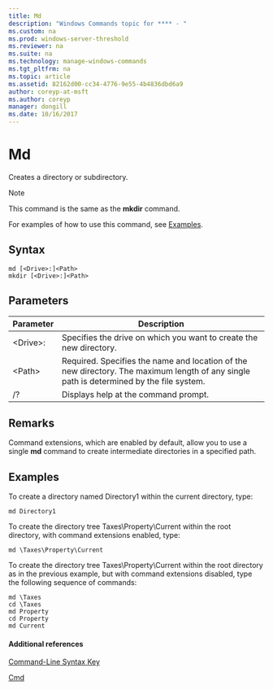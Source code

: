```yaml
---
title: Md
description: "Windows Commands topic for **** - "
ms.custom: na
ms.prod: windows-server-threshold
ms.reviewer: na
ms.suite: na
ms.technology: manage-windows-commands
ms.tgt_pltfrm: na
ms.topic: article
ms.assetid: 82162d00-cc34-4776-9e55-4b4836dbd6a9
author: coreyp-at-msft
ms.author: coreyp
manager: dongill
ms.date: 10/16/2017
---
```


# Md



Creates a directory or subdirectory.

> [!NOTE]
> This command is the same as the **mkdir** command.

For examples of how to use this command, see [Examples](#BKMK_examples).

## Syntax

```
md [<Drive>:]<Path>
mkdir [<Drive>:]<Path>
```

## Parameters

|Parameter|Description|
|---------|-----------|
|\<Drive>:|Specifies the drive on which you want to create the new directory.|
|\<Path>|Required. Specifies the name and location of the new directory. The maximum length of any single path is determined by the file system.|
|/?|Displays help at the command prompt.|

## Remarks

Command extensions, which are enabled by default, allow you to use a single **md** command to create intermediate directories in a specified path.

## <a name="BKMK_examples"></a>Examples

To create a directory named Directory1 within the current directory, type:
```
md Directory1
```
To create the directory tree Taxes\Property\Current within the root directory, with command extensions enabled, type:
```
md \Taxes\Property\Current
```
To create the directory tree Taxes\Property\Current within the root directory as in the previous example, but with command extensions disabled, type the following sequence of commands:
```
md \Taxes
cd \Taxes 
md Property
cd Property
md Current
```

#### Additional references

[Command-Line Syntax Key](command-line-syntax-key.md)

[Cmd](cmd.md)